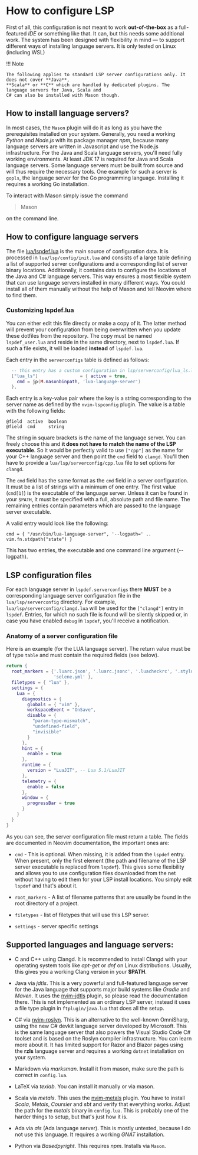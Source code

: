 # How to configure LSP

First of all, this configuration is not meant to work **out-of-the-box** as a full-featured *IDE* or 
something like that. It can, but this needs some additional work. The system has been designed with 
flexibility in mind — to support different ways of installing language servers. It is only tested on 
Linux (including WSL)

!!! Note

    The following applies to standard LSP server configurations only. It does not cover **Java**,
    **Scala** or **C** which are handled by dedicated plugins. The language servers for Java, Scala and 
    C# can also be installed with Mason though.

## How to install language servers?

In most cases, the `Mason` plugin will do it as long as you have the prerequisites installed on your 
system. Generally, you need a working *Python* and *Node.js* with its package manager *npm*, because many 
language servers are written in Javascript and use the Node.js infrastructure. For the Java and Scala 
language servers, you'll need fully working environments. At least JDK 17 is required for Java and Scala 
language servers. Some language servers must be built from source and will thus require the necessary 
tools. One example for such a server is `gopls`, the language server for the Go programming language. 
Installing it requires a working Go installation.

To interact with Mason simply issue the command

> Mason

on the command line.

## How to configure language servers

The file [lua/lspdef.lua](https://github.com/silvercircle/nvim/blob/main/lua/lspdef.lua) is the main 
source of configuration data. It is processed in `lua/lsp/config/init.lua` and consists of a large table 
defining a list of supported server configurations and a corresponding list of server binary locations. 
Additionally, it contains data to configure the locations of the Java and C# language servers. This way 
ensures a most flexible system that can use language servers installed in many different ways. You could 
install all of them manually without the help of Mason and tell Neovim where to find them.

### Customizing lspdef.lua

You can either edit this file directly or make a copy of it. The latter method will prevent your 
configuration from being overwritten when you update these dotfiles from the repository. The copy must be named 
`lspdef_user.lua` and reside in the same directory, next to `lspdef.lua`. If such a file exists, it will 
be loaded **instead** of `lspdef.lua`.

Each entry in the `serverconfigs` table is defined as follows:
```lua
  -- this entry has a custom configuration in lsp/serverconfig/lua_ls.lua
  ["lua_ls"]                = { active = true,
    cmd = jp(M.masonbinpath, 'lua-language-server')
  },
```

Each entry is a key-value pair where the key is a string corresponding to the server name as defined by 
the `nvim-lspconfig` plugin. The value is a table with the following fields:

    @field  active  boolean
    @field  cmd     string

The string in square brackets is the name of the language server. You can freely choose this and **it 
does not have to match the name of the LSP executable**. So it would be perfectly valid to use `["cpp"]` 
as the name for your C++ language server and then point the `cmd` field to `clangd`. You'll then have to 
provide a `lua/lsp/serverconfig/cpp.lua` file to set options for `clangd`.

The `cmd` field has the same format as the `cmd` field in a server configuration. It must be a list of strings with 
a minimum of one entry. The first value (`cmd[1]`) is the executable of the language server. Unless it 
can be found in your `$PATH`, it must be specified with a full, absolute path and file name. The remaining 
entries contain parameters which are passed to the language server executable.

A valid entry would look like the following:

    cmd = { "/usr/bin/lua-language-server", '--logpath=' .. vim.fn.stdpath("state") }

This has two entries, the executable and one command line argument (--logpath).

## LSP configuration files

For each language server in `lspdef.serverconfigs` there **MUST** be a corresponding language server 
configuration file in the `lua/lsp/serverconfig` directory. For example, 
`lua/lsp/serverconfig/clangd.lua` will be used for the `["clangd"]` entry in `lspdef`. Entries, for which 
no such file is found will be silently skipped or, in case you have enabled `debug` in `lspdef`, you'll 
receive a notification.

### Anatomy of a server configuration file

Here is an example (for the LUA language server). The return value must be of type `table` and must 
contain the required fields (see below).
```lua
return {
  root_markers = {'.luarc.json', '.luarc.jsonc', '.luacheckrc', '.stylua.toml', 'stylua.toml', 'selene.toml',
                  'selene.yml' },
  filetypes = { "lua" },
  settings = {
    Lua = {
      diagnostics = {
        globals = { "vim" },
        workspaceEvent = "OnSave",
        disable = {
          "param-type-mismatch",
          "undefined-field",
          "invisible"
        }
      },
      hint = {
        enable = true
      },
      runtime = {
        version = "LuaJIT", -- Lua 5.1/LuaJIT
      },
      telemetry = {
        enable = false
      },
      window = {
        progressBar = true
      }
    }
  }
}
```

As you can see, the server configuration file must return a table. The fields are documented in Neovim 
documentation, the important ones are:

* `cmd` - This is optional. When missing, it is added from the `lspdef` entry. When present, only the 
  first element (the path and filename of the LSP server executable is replaced from `lspdef`). This 
  gives some flexibility and allows you to use configuration files downloaded from the net without having 
  to edit them for your LSP install locations. You simply edit `lspdef` and that's about it.

* `root_markers` - A list of filename patterns that are usually be found in the root directory of a 
  project.

* `filetypes` - list of filetypes that will use this LSP server.

* `settings` - server specific settings

## Supported languages and language servers:

* C and C++ using Clangd. It is recommended to install Clangd with your operating system tools like 
  *apt-get* or *dnf* on Linux distributions. Usually, this gives you a working Clang version in your 
  **$PATH**.

* Java via *jdtls*. This is a very powerful and full-featured language server for the Java language that 
  supports major build systems like *Gradle* and *Maven*. It uses the 
  [nvim-jdtls](https://github.com/mfussenegger/nvim-jdtls) plugin, so please read the documentation 
  there. This is not implemented as an ordinary LSP server, instead it uses a file type plugin in 
  `ftplugin/java.lua` that does all the setup.

* C# via [nvim-roslyn](https://github.com/seblyng/roslyn.nvim). This is an alternative to the well-known 
  OmniSharp, using the new C# devkit language server developed by Microsoft. This is the same language 
  server that also powers the Visual Studio Code C# toolset and is based on the Roslyn compiler infrastructure. 
  You can learn more about it. It has limited support for Razor and Blazor pages using the **rzls** 
  language server and requires a working `dotnet` installation on your system.

* Markdown via *marksman*. Install it from mason, make sure the path is correct in `config.lua`.

* LaTeX via *texlab*. You can install it manually or via mason.

* Scala via *metals*. This uses the [nvim-metals](https://github.com/scalameta/nvim-metals) plugin. 
  You have to install *Scala*, *Metals*, *Coursier* and *sbt* and verify that everything works. Adjust 
  the path for the *metals* binary in `config.lua`. This is probably one of the harder things to setup, 
  but that's just how it is.

* Ada via *als* (Ada language server). This is mostly untested, because I do not use this language. It 
  requires a working *GNAT* installation.

* Python via *Basedpyright*. This requires *npm*. Installs via `Mason`.
